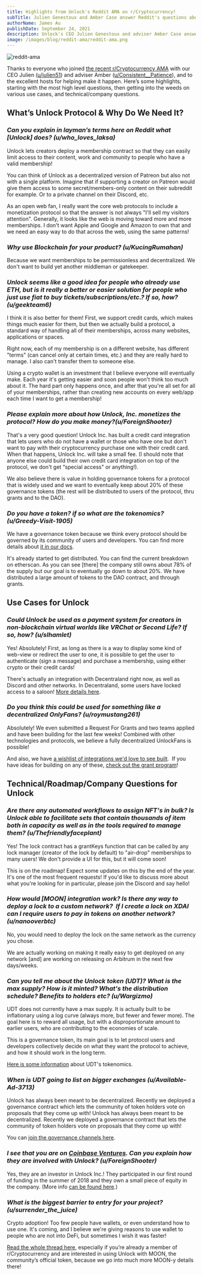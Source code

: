```yaml
---
title: Highlights from Unlock's Reddit AMA on r/Cryptocurrency!
subTitle: Julien Genestoux and Amber Case answer Reddit's questions about Unlock
authorName: James Au
publishDate: September 24, 2021
description: Unlock's CEO Julien Genestoux and adviser Amber Case answer Reddit's questions about Unlock
image: /images/blog/reddit-ama/reddit-ama.png
---
```


![reddit-ama](/images/blog/reddit-ama/reddit-ama.png)

Thanks to everyone who joined [the recent r/Cryptocurrency AMA](https://www.reddit.com/r/CryptoCurrency/comments/pu1xyc/im_the_founder_of_unlock_a_membership_protocol/) with our CEO Julien ([u/julien51](https://www.reddit.com/user/julien51/)) and adviser Amber ([u/Consistent\_\_Patience](https://www.reddit.com/user/Consistent__Patience)), and to the excellent hosts for helping make it happen. Here’s some highlights, starting with the most high level questions, then getting into the weeds on various use cases, and technical/company questions.

## **What’s Unlock Protocol & Why Do We Need It?**

### _Can you explain in layman’s terms here on Reddit what [Unlock] does? (u/who_loves_laksa)_

Unlock lets creators deploy a membership contract so that they can easily limit access to their content, work and community to people who have a valid membership!

You can think of Unlock as a decentralized version of Patreon but also not with a single platform. Imagine that if supporting a creator on Patreon would give them access to some secret/members-only content on their subreddit for example. Or to a private channel on their Discord, etc.

As an open web fan, I really want the core web protocols to include a monetization protocol so that the answer is not always "I'll sell my visitors attention". Generally, it looks like the web is moving toward more and more memberships. I don't want Apple and Google and Amazon to own that and we need an easy way to do that across the web, using the same patterns!

### _Why use Blockchain for your product? (u/KucingRumahan)_

Because we want memberships to be permissionless and decentralized. We don't want to build yet another middleman or gatekeeper.

### _Unlock seems like a good idea for people who already use ETH, but is it really a better or easier solution for people who just use fiat to buy tickets/subscriptions/etc.? If so, how? (u/geekteam6)_

I think it is also better for them! First, we support credit cards, which makes things much easier for them, but then we actually build a protocol, a standard way of handling all of their memberships, across many websites, applications or spaces.

Right now, each of my membership is on a different website, has different "terms" (can cancel only at certain times, etc.) and they are really hard to manage. I also can't transfer them to someone else.

Using a crypto wallet is an investment that I believe everyone will eventually make. Each year it's getting easier and soon people won't think too much about it. The hard part only happens once, and after that you're all set for all of your memberships, rather than creating new accounts on every web/app each time I want to get a membership!

### _Please explain more about how Unlock, Inc. monetizes the protocol? How do you make money?(u/ForeignShooter)_

That's a very good question! Unlock Inc. has built a credit card integration that lets users who do not have a wallet or those who have one but don't want to pay with their cryptocurrency purchase one with their credit card. When that happens, Unlock Inc. will take a small fee. (I should note that anyone else could build their own credit card integration on top of the protocol, we don't get “special access" or anything!).

We also believe there is value in holding governance tokens for a protocol that is widely used and we want to eventually keep about 20% of these governance tokens (the rest will be distributed to users of the protocol, thru grants and to the DAO).

### _Do you have a token? if so what are the tokenomics? (u/Greedy-Visit-1905)_

We have a governance token because we think every protocol should be governed by its community of users and developers. You can find more details about [it in our docs](https://docs.unlock-protocol.com/governance/the-unlock-token).

It's already started to get distributed. You can find the current breakdown on etherscan. As you can see [there] the company still owns about 78% of the supply but our goal is to eventually go down to about 20%. We have distributed a large amount of tokens to the DAO contract, and through grants.

## **Use Cases for Unlock**

### _Could Unlock be used as a payment system for creators in non-blockchain virtual worlds like VRChat or Second Life? If so, how? (u/slhamlet)_

Yes! Absolutely! First, as long as there is a way to display some kind of web-view or redirect the user to one, it is possible to get the user to authenticate (sign a message) and purchase a membership, using either crypto or their credit cards!

There's actually an integration with Decentraland right now, as well as Discord and other networks. In Decentraland, some users have locked access to a saloon! [More details here](https://unlock-protocol.com/blog/decentraland).

### _Do you think this could be used for something like a decentralized OnlyFans? (u/roymustang261)_

Absolutely! We even submitted a Request For Grants and two teams applied and have been building for the last few weeks! Combined with other technologies and protocols, we believe a fully decentralized UnlockFans is possible!

And also, we have [a wishlist of integrations we'd love to see built](https://www.notion.so/Request-for-Grants-9aac49be49124e70a88543bc79748555).  If you have ideas for building on any of these, [check out the grant program](https://unlock-protocol.com/blog/token-grant-program)!

## **Technical/Roadmap/Company Questions for Unlock**

### _Are there any automated workflows to assign NFT's in bulk? Is Unlock able to facilitate sets that contain thousands of item both in capacity as well as in the tools required to manage them? (u/Thefriendlyfaceplant)_

Yes! The lock contract has a grantKeys function that can be called by any lock manager (creator of the lock by default) to "air-drop" memberships to many users! We don't provide a UI for this, but it will come soon!

This is on the roadmap! Expect some updates on this by the end of the year. It's one of the most frequent requests! If you'd like to discuss more about what you're looking for in particular, please join the Discord and say hello!

### _How would [MOON] integration work? Is there any way to deploy a lock to a custom network?  If I create a lock on XDAI can I require users to pay in tokens on another network?  (u/nanooverbtc)_

No, you would need to deploy the lock on the same network as the currency you chose.

We are actually working on making it really easy to get deployed on any network [and] are working on releasing on Arbitrum in the next few days/weeks.

### _Can you tell me about the Unlock token (UDT)? What is the max supply? How is it minted? What's the distribution schedule? Benefits to holders etc? (u/Wargizmo)_

UDT does not currently have a max supply. It is actually built to be inflationary using a log curve (always more, but fewer and fewer more). The goal here is to reward all usage, but with a disproportionate amount to earlier users, who are contributing to the economies of scale.

This is a governance token, its main goal is to let protocol users and developers collectively decide on what they want the protocol to achieve, and how it should work in the long term.

[Here is some information](https://docs.unlock-protocol.com/governance/the-unlock-token) about UDT's tokenomics.

### _When is UDT going to list on bigger exchanges (u/Available-Ad-3713)_

Unlock has always been meant to be decentralized. Recently we deployed a governance contract which lets the community of token holders vote on proposals that they come up with! Unlock has always been meant to be decentralized. Recently we deployed a governance contract that lets the community of token holders vote on proposals that they come up with!

You can [join the governance channels here](https://unlock.community/).

### _I see that you are on [Coinbase Ventures](https://ventures.coinbase.com/). Can you explain how they are involved with Unlock? (u/ForeignShooter)_

Yes, they are an investor in Unlock Inc.! They participated in our first round of funding in the summer of 2018 and they own a small piece of equity in the company. (More info [can be found here](https://medium.com/unlock-protocol/unlocking-some-exciting-news-5ad0f3889375).)

### _What is the biggest barrier to entry for your project? (u/surrender_the_juice)_

Crypto adoption! Too few people have wallets, or even understand how to use one. It's coming, and I believe we're giving reasons to use wallet to people who are not into DeFi, but sometimes I wish it was faster!

[Read the whole thread here](https://www.reddit.com/r/CryptoCurrency/comments/pu1xyc/im_the_founder_of_unlock_a_membership_protocol/), especially if you’re already a member of r/Cryptocurrency and are interested in using Unlock with MOON, the community’s official token, because we go into much more MOON-y details there!

